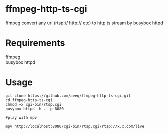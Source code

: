# ffmpeg-http-ts-cgi
ffmpeg convert any url (rtsp:// http:// etc) to http ts stream by busybox httpd

# Requirements
ffmpeg  
busybox httpd

# Usage
```
git clone https://github.com/aeeq/ffmpeg-http-ts-cgi.git
cd ffmpeg-http-ts-cgi
chmod +x cgi-bin/rtsp.cgi
busybox httpd -h . -p 8080

#play with mpv

mpv http://localhost:8080/cgi-bin/rtsp.cgi/rtsp://x.x.com/live
```
